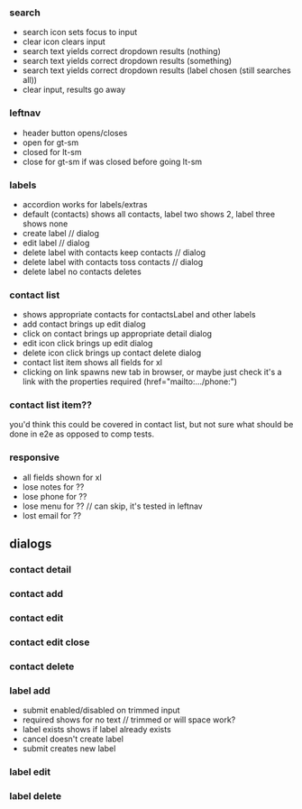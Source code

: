 
### search
* search icon sets focus to input
* clear icon clears input
* search text yields correct dropdown results (nothing)
* search text yields correct dropdown results (something)
* search text yields correct dropdown results (label chosen (still searches all))
* clear input, results go away

### leftnav
* header button opens/closes
* open for gt-sm
* closed for lt-sm
* close for gt-sm if was closed before going lt-sm

### labels
*  accordion works for labels/extras
*  default (contacts) shows all contacts, label two shows 2, label three shows none
*  create label // dialog
* edit label // dialog
* delete label with contacts keep contacts // dialog
* delete label with contacts toss contacts // dialog
* delete label no contacts deletes

### contact list
* shows appropriate contacts for contactsLabel and other labels
* add contact brings up edit dialog
* click on contact brings up appropriate detail dialog
* edit icon click brings up edit dialog
* delete icon click brings up contact delete dialog
* contact list item shows all fields for xl
* clicking on link spawns new tab in browser, or maybe just check it's a link with the properties required (href="mailto:.../phone:")
 
### contact list item??
you'd think this could be covered in contact list, but not sure what should be done in e2e as opposed to comp tests. 

### responsive
* all fields shown for xl
* lose notes for ??
* lose phone for ??
* lose menu for ?? // can skip, it's tested in leftnav
* lost email for ??

## dialogs
### contact detail 
### contact add
### contact edit 
### contact edit close
### contact delete 
### label add
* submit enabled/disabled on trimmed input
* required shows for no text // trimmed or will space work?
* label exists shows if label already exists
* cancel doesn't create label
* submit creates new label

### label edit
### label delete




